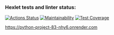 ### Hexlet tests and linter status:
[![Actions Status](https://github.com/Anatoliy2610/python-project-83/actions/workflows/hexlet-check.yml/badge.svg)](https://github.com/Anatoliy2610/python-project-83/actions)
[![Maintainability](https://api.codeclimate.com/v1/badges/6d1ad2d46ea78dd81324/maintainability)](https://codeclimate.com/github/Anatoliy2610/python-project-83/maintainability)
[![Test Coverage](https://api.codeclimate.com/v1/badges/6d1ad2d46ea78dd81324/test_coverage)](https://codeclimate.com/github/Anatoliy2610/python-project-83/test_coverage)

https://python-project-83-nhy6.onrender.com